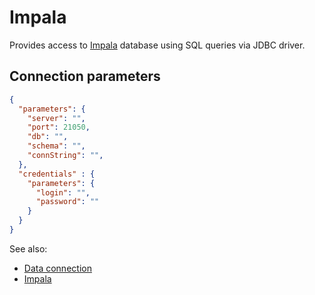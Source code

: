<!-- TITLE: Impala -->
<!-- SUBTITLE: -->

# Impala

Provides access to [Impala](https://impala.apache.org/) database
using SQL queries via JDBC driver. 

## Connection parameters

```json
{
  "parameters": {
    "server": "",
    "port": 21050,
    "db": "",
    "schema": "",
    "connString": "",
  },
  "credentials" : {
    "parameters": {
      "login": "",
      "password": ""
    }
  }
}
```

See also:

  * [Data connection](../data-connection.md)
  * [Impala](https://impala.apache.org/)
